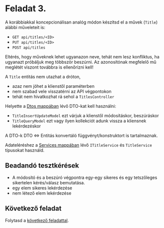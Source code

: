 # Feladat 3.

A korábbiakkal koncepcionálisan analóg módon készítsd el a művek (`Title`) alábbi műveleteit is:

- `GET api/titles/<ID>`
- `PUT api/titles/<ID>`
- `POST api/titles`

Eltérés, hogy műveknek lehet ugyanazon neve, tehát nem lesz konfliktus, ha ugyanazt próbáljuk meg többször beszúrni. Az
azonosítónak megfelelő mű meglétét viszont továbbra is ellenőrizni kell!

A `Title` entitás nem utazhat a dróton,

- azaz nem jöhet a klienstől paraméterben
- nem szabad vele visszatérni az API végpontokon
- tehát nem hivatkozhat rá sehol a `TitlesController`

Helyette a [Dtos mappában](./snippets/Dtos) lévő DTO-kat kell használni:

- `TitleInsertUpdateModel` ezt várjuk a klienstől módosításkor, beszúráskor
- `TitleQueryModel` ezt vagy ilyen kollekciót adunk vissza a kliensnek lekérdezéskor

A DTO-k DTO <=> Entitás konvertáló függvényt/konstruktort is tartalmaznak.

Adateléréshez a [Services mappában](./snippets/Services) lévő `ITitleService` és `TitleService` típusokat használd.

## Beadandó tesztkérések

- A módosító és a beszúró végpontra egy-egy sikeres és egy tetszőleges sikertelen kérés/válasz bemutatása.
- egy elem sikeres lekérdezése
- nem létező elem lekérdezése

## Következő feladat

Folytasd a [következő feladattal](Feladat-4.md).

